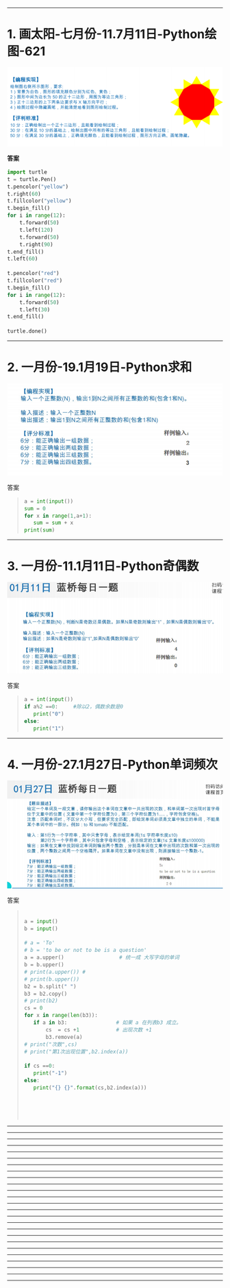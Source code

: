 -----
# 1. 画太阳-七月份-11.7月11日-Python绘图-621

![七月份-11.7月11日-Python绘图](../_img/微信截图_20220111190104.png)

**答案**
```py
import turtle
t = turtle.Pen()
t.pencolor("yellow")
t.right(60)
t.fillcolor("yellow")
t.begin_fill()
for i in range(12):
    t.forward(50)
    t.left(120)
    t.forward(50)
    t.right(90)
t.end_fill()
t.left(60)

t.pencolor("red")
t.fillcolor("red")
t.begin_fill()
for i in range(12):
    t.forward(50)
    t.left(30)
t.end_fill()

turtle.done()


```
-----

# 2. 一月份-19.1月19日-Python求和

![一月份-19.1月19日-Python求和](../_img/一月份-19.1月19日-Python求和.png)



答案

>```py
>a = int(input())
>sum = 0
>for x in range(1,a+1):
>    sum = sum + x
>print(sum)
>
>```
>



-----

# 3. 一月份-11.1月11日-Python奇偶数

![一月份-11.1月11日-Python奇偶数](../_img/一月份-11.1月11日-Python奇偶数.png)


答案

>```py
>a = int(input())
>if a%2 ==0:     #除以2，偶数余数是0
>    print("0")
>else:
>    print("1")
>
>```
>

-----
# 4. 一月份-27.1月27日-Python单词频次

![一月份-27.1月27日-Python单词频次](../_img/一月份-27.1月27日-Python单词频次.png)


答案

>```py
>
>a = input()
>b = input()
>
># a = 'To'
># b = 'to be or not to be is a question'
>a = a.upper()                  # 统一成 大写字母的单词
>b = b.upper()
># print(a.upper()) #
># print(b.upper())
>b2 = b.split(" ")
>b3 = b2.copy()
># print(b2)
>cs = 0
>for x in range(len(b3)):
>    if a in b3:                # 如果 a 在列表b3 成立。
>        cs  = cs +1            # 出现次数 +1
>        b3.remove(a)
># print("次数",cs)
># print("第1次出现位置",b2.index(a))
>
>if cs ==0:
>    print("-1")
>else:
>    print("{} {}".format(cs,b2.index(a)))
>
>
>
>
>
>
>```
>

-----

-----
-----
-----
-----
-----
-----
-----
-----
-----
-----
-----
-----
-----
-----
-----
-----
-----
-----
-----
-----
-----
-----
-----
-----
